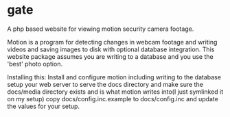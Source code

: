 gate
====

A php based website for viewing motion security camera footage.

Motion is a program for detecting changes in webcam footage and writing videos and saving images to disk with optional database integration. This website package assumes you are writing to a database and you use the 'best' photo option.


Installing this:
Install and configure motion including writing to the database
setup your web server to serve the docs directory and make sure the docs/media directory exists and is what motion writes into(I just symlinked it on my setup)
copy docs/config.inc.example to docs/config.inc and update the values for your setup.
